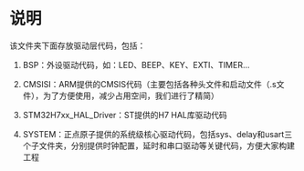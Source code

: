 # 说明

  该文件夹下面存放驱动层代码，包括：

1. BSP：外设驱动代码，如：LED、BEEP、KEY、EXTI、TIMER...

2. CMSISI：ARM提供的CMSIS代码（主要包括各种头文件和启动文件（.s文件），为了方便使用，减少占用空间，我们进行了精简）

3. STM32H7xx_HAL_Driver：ST提供的H7 HAL库驱动代码

4. SYSTEM：正点原子提供的系统级核心驱动代码，包括sys、delay和usart三个子文件夹，分别提供时钟配置，延时和串口驱动等关键代码，方便大家构建工程
